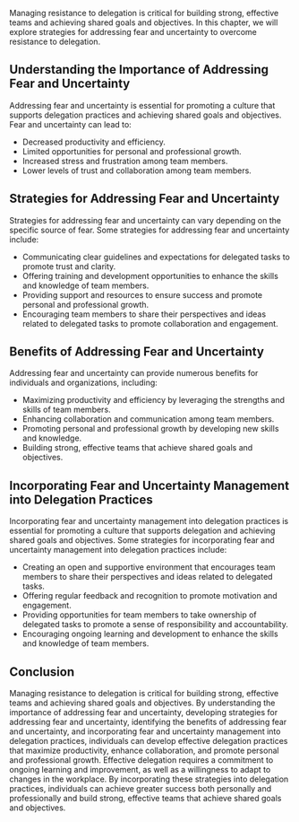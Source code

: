 
Managing resistance to delegation is critical for building strong, effective teams and achieving shared goals and objectives. In this chapter, we will explore strategies for addressing fear and uncertainty to overcome resistance to delegation.

Understanding the Importance of Addressing Fear and Uncertainty
---------------------------------------------------------------

Addressing fear and uncertainty is essential for promoting a culture that supports delegation practices and achieving shared goals and objectives. Fear and uncertainty can lead to:

* Decreased productivity and efficiency.
* Limited opportunities for personal and professional growth.
* Increased stress and frustration among team members.
* Lower levels of trust and collaboration among team members.

Strategies for Addressing Fear and Uncertainty
----------------------------------------------

Strategies for addressing fear and uncertainty can vary depending on the specific source of fear. Some strategies for addressing fear and uncertainty include:

* Communicating clear guidelines and expectations for delegated tasks to promote trust and clarity.
* Offering training and development opportunities to enhance the skills and knowledge of team members.
* Providing support and resources to ensure success and promote personal and professional growth.
* Encouraging team members to share their perspectives and ideas related to delegated tasks to promote collaboration and engagement.

Benefits of Addressing Fear and Uncertainty
-------------------------------------------

Addressing fear and uncertainty can provide numerous benefits for individuals and organizations, including:

* Maximizing productivity and efficiency by leveraging the strengths and skills of team members.
* Enhancing collaboration and communication among team members.
* Promoting personal and professional growth by developing new skills and knowledge.
* Building strong, effective teams that achieve shared goals and objectives.

Incorporating Fear and Uncertainty Management into Delegation Practices
-----------------------------------------------------------------------

Incorporating fear and uncertainty management into delegation practices is essential for promoting a culture that supports delegation and achieving shared goals and objectives. Some strategies for incorporating fear and uncertainty management into delegation practices include:

* Creating an open and supportive environment that encourages team members to share their perspectives and ideas related to delegated tasks.
* Offering regular feedback and recognition to promote motivation and engagement.
* Providing opportunities for team members to take ownership of delegated tasks to promote a sense of responsibility and accountability.
* Encouraging ongoing learning and development to enhance the skills and knowledge of team members.

Conclusion
----------

Managing resistance to delegation is critical for building strong, effective teams and achieving shared goals and objectives. By understanding the importance of addressing fear and uncertainty, developing strategies for addressing fear and uncertainty, identifying the benefits of addressing fear and uncertainty, and incorporating fear and uncertainty management into delegation practices, individuals can develop effective delegation practices that maximize productivity, enhance collaboration, and promote personal and professional growth. Effective delegation requires a commitment to ongoing learning and improvement, as well as a willingness to adapt to changes in the workplace. By incorporating these strategies into delegation practices, individuals can achieve greater success both personally and professionally and build strong, effective teams that achieve shared goals and objectives.
